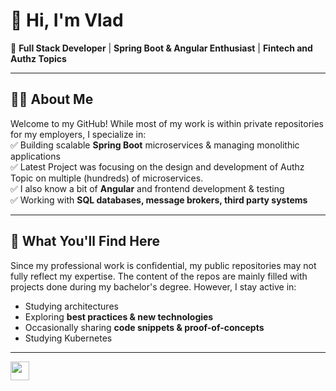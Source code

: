 # 🚀 Hi, I'm Vlad

🔹 **Full Stack Developer** | **Spring Boot & Angular Enthusiast** | **Fintech and Authz Topics**

---

## 👨‍💻 About Me
Welcome to my GitHub! While most of my work is within private repositories for my employers, I specialize in:  
✅ Building scalable **Spring Boot** microservices & managing monolithic applications  
✅ Latest Project was focusing on the design and development of Authz Topic on multiple (hundreds) of microservices.  
✅ I also know a bit of **Angular** and frontend development & testing   
✅ Working with **SQL databases, message brokers, third party systems**

---

## 📌 What You'll Find Here
Since my professional work is confidential, my public repositories may not fully reflect my expertise. The content of the repos are mainly filled with projects done during my bachelor's degree. However, I stay active in:
- Studying architectures
- Exploring **best practices & new technologies**
- Occasionally sharing **code snippets & proof-of-concepts**
- Studying Kubernetes

---

[<img align="left" alt="vladslavu | LinkedIn" width="30px" src="https://cdn.jsdelivr.net/npm/simple-icons@v3/icons/linkedin.svg" style="color: white;"/>][linkedin]

[linkedin]: https://www.linkedin.com/in/vlad-slavu
